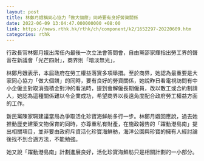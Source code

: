 ```yaml
---
layout: post
title: 林鄭月娥稱同心協力「做大個餅」同時要有良好勞資關係
date: 2022-06-09 13:04:47.000000000 +08:00
link: https://news.rthk.hk/rthk/ch/component/k2/1652297-20220609.htm
categories: rthk
---
```


行政長官林鄭月娥出席任內最後一次立法會答問會，自由黨邵家輝指出勞工界的聲音在新議會「光芒四射」，商界則「暗淡無光」，

林鄭月娥表示，本屆政府在勞工權益落實多項舉措。至於商界，她認為最重要是大家同心協力「做大個餅」的同時，要有良好的勞資關係，她說昨日看電視訪問有中小企僱主對取消強積金對沖的看法時，提到會解僱長期僱員，改以散工或合約制請人，她認為這種關係難以令企業成功，希望商界以長遠角度配合政府勞工權益方面的工作。

新民黨陳家珮建議當局為爭取活化珍寶海鮮舫多行一步。林鄭月娥回應說，過去她推動歷史建築文物保育的同時，亦尊重私有財產，在施政報告的「躍動港島南」提出相關項目，並非要由政府斥資活化珍寶海鮮舫，海洋公園與珍寶的擁有人經討論後找不到合適方法，不能勉強。

她又說「躍動港島南」計劃進展良好，活化珍寶海鮮舫只是相關計劃的一小部分。
